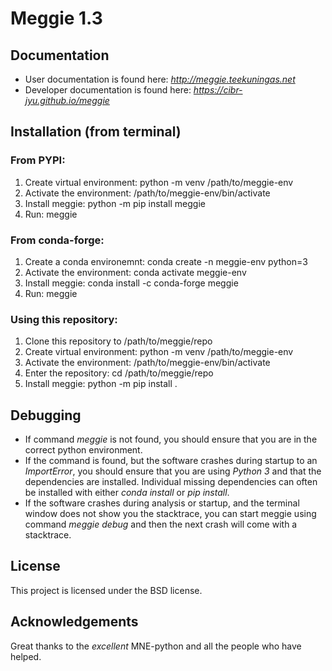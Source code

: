 # Meggie 1.3

## Documentation

* User documentation is found here: *http://meggie.teekuningas.net*
* Developer documentation is found here: *https://cibr-jyu.github.io/meggie*

[//]: # (Hello)

## Installation (from terminal)

### From PYPI:

1. Create virtual environment: python -m venv /path/to/meggie-env
1. Activate the environment: /path/to/meggie-env/bin/activate
1. Install meggie: python -m pip install meggie
1. Run: meggie

### From conda-forge:

1. Create a conda environemnt: conda create -n meggie-env python=3
1. Activate the environment: conda activate meggie-env
1. Install meggie: conda install -c conda-forge meggie
1. Run: meggie

### Using this repository:

1. Clone this repository to /path/to/meggie/repo
1. Create virtual environment: python -m venv /path/to/meggie-env
1. Activate the environment: /path/to/meggie-env/bin/activate
1. Enter the repository: cd /path/to/meggie/repo
1. Install meggie: python -m pip install .

[//]: # (Hello)

## Debugging

* If command *meggie* is not found, you should ensure that you are in the correct python environment.
* If the command is found, but the software crashes during startup to an *ImportError*, you should ensure that you are using *Python 3* and that the dependencies are installed. Individual missing dependencies can often be installed with either *conda install* or *pip install*.
* If the software crashes during analysis or startup, and the terminal window does not show you the stacktrace, you can start meggie using command *meggie debug* and then the next crash will come with a stacktrace.

[//]: # (Hello)

## License

This project is licensed under the BSD license.

[//]: # (Hello)

## Acknowledgements

Great thanks to the *excellent* MNE-python and all the people who have helped.
